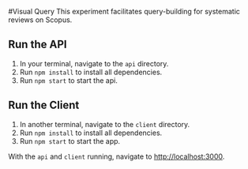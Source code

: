#Visual Query
This experiment facilitates query-building for systematic reviews on Scopus.

## Run the API
1. In your terminal, navigate to the `api` directory.
2. Run `npm install` to install all dependencies.
3. Run `npm start` to start the api.

## Run the Client
1. In another terminal, navigate to the `client` directory.
2. Run `npm install` to install all dependencies.
3. Run `npm start` to start the app.

With the `api` and `client` running, navigate to [http://localhost:3000](http://localhost:3000).
